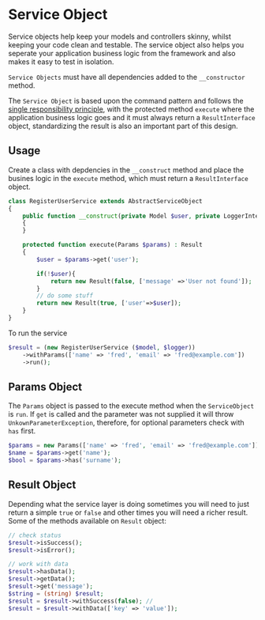 # Service Object

Service objects help keep your models and controllers skinny, whilst keeping your code clean and testable. The service object also helps you seperate your application business logic from the framework and also makes it easy to test in isolation. 

`Service Objects` must have all dependencies added to the `__constructor` method.

The `Service Object` is based upon the command pattern and follows the [single responsibility principle](https://en.wikipedia.org/wiki/Single-responsibility_principle), with the protected method `execute` where the application business logic goes and it must always return a `ResultInterface` object, standardizing the result is also an important part of this design.

## Usage

Create a class with depdencies in the `__construct` method and place the busines logic in the `execute` method, which must return a `ResultInterface` object.

```php
class RegisterUserService extends AbstractServiceObject
{
    public function __construct(private Model $user, private LoggerInterface $logger) 
    {
    }

    protected function execute(Params $params) : Result
    {
        $user = $params->get('user');

        if(!$user){
            return new Result(false, ['message' =>'User not found']);
        }
        // do some stuff
        return new Result(true, ['user'=>$user]);
    }
}
```

To run the service

```php
$result = (new RegisterUserService ($model, $logger))
    ->withParams(['name' => 'fred', 'email' => 'fred@example.com'])
    ->run();
```

## Params Object

The `Params` object is passed to the execute method when the `ServiceObject` is `run`. If `get` is called and the parameter was not supplied it will throw `UnkownParameterException`, therefore, for optional parameters check with `has` first.

```php
$params = new Params(['name' => 'fred', 'email' => 'fred@example.com']);
$name = $params->get('name');
$bool = $params->has('surname');
```

## Result Object

Depending what the service layer is doing sometimes you will need to just return a simple `true` or `false` and other times you will need a richer result. 
Some of the methods available on `Result` object:

```php
// check status
$result->isSuccess();
$result->isError();

// work with data
$result->hasData();
$result->getData();
$result->get('message');
$string = (string) $result;
$result = $result->withSuccess(false); // 
$result = $result->withData(['key' => 'value']);
```